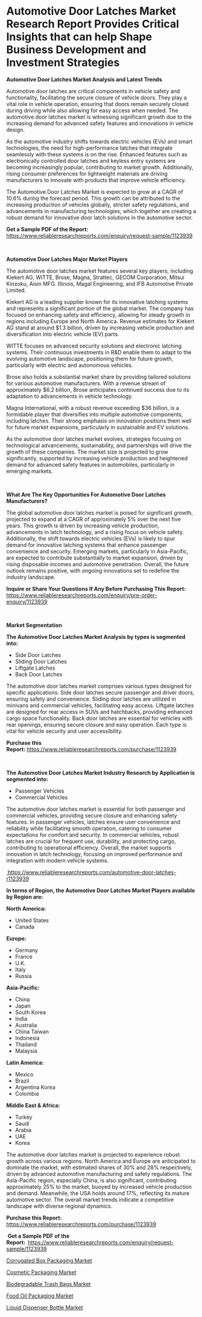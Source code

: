 <p><h1>Automotive Door Latches Market Research Report Provides Critical Insights that can help Shape Business Development and Investment Strategies</h1></p><p><strong>Automotive Door Latches Market Analysis and Latest Trends</strong></p>
<p><p>Automotive door latches are critical components in vehicle safety and functionality, facilitating the secure closure of vehicle doors. They play a vital role in vehicle operation, ensuring that doors remain securely closed during driving while also allowing for easy access when needed. The automotive door latches market is witnessing significant growth due to the increasing demand for advanced safety features and innovations in vehicle design.</p><p>As the automotive industry shifts towards electric vehicles (EVs) and smart technologies, the need for high-performance latches that integrate seamlessly with these systems is on the rise. Enhanced features such as electronically controlled door latches and keyless entry systems are becoming increasingly popular, contributing to market growth. Additionally, rising consumer preferences for lightweight materials are driving manufacturers to innovate with products that improve vehicle efficiency.</p><p>The Automotive Door Latches Market is expected to grow at a CAGR of 10.6% during the forecast period. This growth can be attributed to the increasing production of vehicles globally, stricter safety regulations, and advancements in manufacturing technologies, which together are creating a robust demand for innovative door latch solutions in the automotive sector.</p></p>
<p><strong>Get a Sample PDF of the Report:&nbsp;</strong> <a href="https://www.reliableresearchreports.com/enquiry/request-sample/1123939?utm_campaign=9&utm_medium=2&utm_source=Github&utm_content=ia&utm_term=08032025&utm_id=automotive-door-latches">https://www.reliableresearchreports.com/enquiry/request-sample/1123939</a></p>
<p>&nbsp;</p>
<p><strong>Automotive Door Latches Major Market Players</strong></p>
<p><p>The automotive door latches market features several key players, including Kiekert AG, WITTE, Brose, Magna, Strattec, GECOM Corporation, Mitsui Kinzoku, Aisin MFG. Illinois, Magal Engineering, and IFB Automotive Private Limited. </p><p>Kiekert AG is a leading supplier known for its innovative latching systems and represents a significant portion of the global market. The company has focused on enhancing safety and efficiency, allowing for steady growth in regions including Europe and North America. Revenue estimates for Kiekert AG stand at around $1.3 billion, driven by increasing vehicle production and diversification into electric vehicle (EV) parts.</p><p>WITTE focuses on advanced security solutions and electronic latching systems. Their continuous investments in R&D enable them to adapt to the evolving automotive landscape, positioning them for future growth, particularly with electric and autonomous vehicles. </p><p>Brose also holds a substantial market share by providing tailored solutions for various automotive manufacturers. With a revenue stream of approximately $6.2 billion, Brose anticipates continued success due to its adaptation to advancements in vehicle technology.</p><p>Magna International, with a robust revenue exceeding $36 billion, is a formidable player that diversifies into multiple automotive components, including latches. Their strong emphasis on innovation positions them well for future market expansions, particularly in sustainable and EV solutions.</p><p>As the automotive door latches market evolves, strategies focusing on technological advancements, sustainability, and partnerships will drive the growth of these companies. The market size is projected to grow significantly, supported by increasing vehicle production and heightened demand for advanced safety features in automobiles, particularly in emerging markets.</p></p>
<p>&nbsp;</p>
<p><strong>What Are The Key Opportunities For Automotive Door Latches Manufacturers?</strong></p>
<p><p>The global automotive door latches market is poised for significant growth, projected to expand at a CAGR of approximately 5% over the next five years. This growth is driven by increasing vehicle production, advancements in latch technology, and a rising focus on vehicle safety. Additionally, the shift towards electric vehicles (EVs) is likely to spur demand for innovative latching systems that enhance passenger convenience and security. Emerging markets, particularly in Asia-Pacific, are expected to contribute substantially to market expansion, driven by rising disposable incomes and automotive penetration. Overall, the future outlook remains positive, with ongoing innovations set to redefine the industry landscape.</p></p>
<p><strong>Inquire or Share Your Questions If Any Before Purchasing This Report:</strong> <a href="https://www.reliableresearchreports.com/enquiry/pre-order-enquiry/1123939?utm_campaign=9&utm_medium=2&utm_source=Github&utm_content=ia&utm_term=08032025&utm_id=automotive-door-latches">https://www.reliableresearchreports.com/enquiry/pre-order-enquiry/1123939</a></p>
<p>&nbsp;</p>
<p><strong>Market Segmentation</strong></p>
<p><strong>The Automotive Door Latches Market Analysis by types is segmented into:</strong></p>
<p><ul><li>Side Door Latches</li><li>Sliding Door Latches</li><li>Liftgate Latches</li><li>Back Door Latches</li></ul></p>
<p><p>The automotive door latches market comprises various types designed for specific applications. Side door latches secure passenger and driver doors, ensuring safety and convenience. Sliding door latches are utilized in minivans and commercial vehicles, facilitating easy access. Liftgate latches are designed for rear access in SUVs and hatchbacks, providing enhanced cargo space functionality. Back door latches are essential for vehicles with rear openings, ensuring secure closure and easy operation. Each type is vital for vehicle security and user accessibility.</p></p>
<p><strong>Purchase this Report:&nbsp;</strong><a href="https://www.reliableresearchreports.com/purchase/1123939?utm_campaign=9&utm_medium=2&utm_source=Github&utm_content=ia&utm_term=08032025&utm_id=automotive-door-latches">https://www.reliableresearchreports.com/purchase/1123939</a></p>
<p>&nbsp;</p>
<p><strong>The Automotive Door Latches Market Industry Research by Application is segmented into:</strong></p>
<p><ul><li>Passenger Vehicles</li><li>Commercial Vehicles</li></ul></p>
<p><p>The automotive door latches market is essential for both passenger and commercial vehicles, providing secure closure and enhancing safety features. In passenger vehicles, latches ensure user convenience and reliability while facilitating smooth operation, catering to consumer expectations for comfort and security. In commercial vehicles, robust latches are crucial for frequent use, durability, and protecting cargo, contributing to operational efficiency. Overall, the market supports innovation in latch technology, focusing on improved performance and integration with modern vehicle systems.</p></p>
<p><a href="https://www.reliableresearchreports.com/automotive-door-latches-r1123939?utm_campaign=9&utm_medium=2&utm_source=Github&utm_content=ia&utm_term=08032025&utm_id=automotive-door-latches">&nbsp;https://www.reliableresearchreports.com/automotive-door-latches-r1123939</a></p>
<p><strong>In terms of Region, the Automotive Door Latches Market Players available by Region are:</strong></p>
<p>
    <p> <strong> North America: </strong>
        <ul>
            <li>United States</li>
            <li>Canada</li>
        </ul>
        </p> 
    <p> <strong> Europe: </strong>
        <ul>
            <li>Germany</li>
            <li>France</li>
            <li>U.K.</li>
            <li>Italy</li>
            <li>Russia</li>
        </ul>
        </p> 
    <p> <strong> Asia-Pacific: </strong>
        <ul>
            <li>China</li>
            <li>Japan</li>
            <li>South Korea</li>
            <li>India</li>
            <li>Australia</li>
            <li>China Taiwan</li>
            <li>Indonesia</li>
            <li>Thailand</li>
            <li>Malaysia</li>
        </ul>
        </p> 
    <p> <strong> Latin America: </strong>
        <ul>
            <li>Mexico</li>
            <li>Brazil</li>
            <li>Argentina Korea</li>
            <li>Colombia</li>
        </ul>
        </p> 
    <p> <strong> Middle East & Africa: </strong>
        <ul>
            <li>Turkey</li>
            <li>Saudi</li>
            <li>Arabia</li>
            <li>UAE</li>
            <li>Korea</li>
        </ul>
    </p>
    </p>
<p><p>The automotive door latches market is projected to experience robust growth across various regions. North America and Europe are anticipated to dominate the market, with estimated shares of 30% and 28% respectively, driven by advanced automotive manufacturing and safety regulations. The Asia-Pacific region, especially China, is also significant, contributing approximately 25% to the market, buoyed by increased vehicle production and demand. Meanwhile, the USA holds around 17%, reflecting its mature automotive sector. The overall market trends indicate a competitive landscape with diverse regional dynamics.</p></p>
<p><strong>Purchase this Report: </strong><a href="https://www.reliableresearchreports.com/purchase/1123939?utm_campaign=9&utm_medium=2&utm_source=Github&utm_content=ia&utm_term=08032025&utm_id=automotive-door-latches">https://www.reliableresearchreports.com/purchase/1123939</a></p>
<p>&nbsp;<strong>Get a Sample PDF of the Report:&nbsp;&nbsp;</strong><a href="https://www.reliableresearchreports.com/enquiry/request-sample/1123939?utm_campaign=9&utm_medium=2&utm_source=Github&utm_content=ia&utm_term=08032025&utm_id=automotive-door-latches">https://www.reliableresearchreports.com/enquiry/request-sample/1123939</a></p>
<p><strong></strong></p>
<p><p><a href="https://github.com/pichuaadh0/Market-Research-Report-List-1/blob/main/corrugated-box-packaging-market.md?utm_campaign=9&utm_medium=2&utm_source=Github&utm_content=ia&utm_term=08032025&utm_id=automotive-door-latches">Corrugated Box Packaging Market</a></p><p><a href="https://github.com/lemiranajd/Market-Research-Report-List-1/blob/main/cosmetic-packaging-market.md?utm_campaign=9&utm_medium=2&utm_source=Github&utm_content=ia&utm_term=08032025&utm_id=automotive-door-latches">Cosmetic Packaging Market</a></p><p><a href="https://github.com/forgazerbyjt/Market-Research-Report-List-1/blob/main/biodegradable-trash-bags-market.md?utm_campaign=9&utm_medium=2&utm_source=Github&utm_content=ia&utm_term=08032025&utm_id=automotive-door-latches">Biodegradable Trash Bags Market</a></p><p><a href="https://github.com/ogbadujonito22/Market-Research-Report-List-1/blob/main/food-oil-packaging-market.md?utm_campaign=9&utm_medium=2&utm_source=Github&utm_content=ia&utm_term=08032025&utm_id=automotive-door-latches">Food Oil Packaging Market</a></p><p><a href="https://github.com/oshrykauraj7/Market-Research-Report-List-1/blob/main/liquid-dispenser-bottle-market.md?utm_campaign=9&utm_medium=2&utm_source=Github&utm_content=ia&utm_term=08032025&utm_id=automotive-door-latches">Liquid Dispenser Bottle Market</a></p></p>